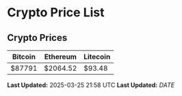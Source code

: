 # Crypto Price List

## Crypto Prices
| Bitcoin | Ethereum | Litecoin |
| ------- | -------- | -------- |
| $87791 | $2064.52 | $93.48 |
**Last Updated:** 2025-03-25 21:58 UTC
**Last Updated:** $DATE$
